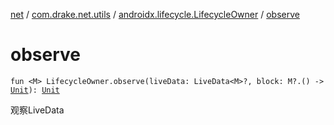[net](../../index.md) / [com.drake.net.utils](../index.md) / [androidx.lifecycle.LifecycleOwner](index.md) / [observe](./observe.md)

# observe

`fun <M> LifecycleOwner.observe(liveData: LiveData<M>?, block: M?.() -> `[`Unit`](https://kotlinlang.org/api/latest/jvm/stdlib/kotlin/-unit/index.html)`): `[`Unit`](https://kotlinlang.org/api/latest/jvm/stdlib/kotlin/-unit/index.html)

观察LiveData

